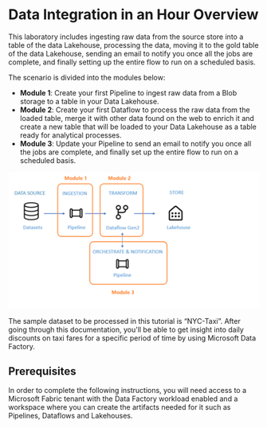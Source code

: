 # Data Integration in an Hour Overview

This laboratory includes ingesting raw data from the source store into a table of the data Lakehouse, processing the data, moving it to the gold table of the data Lakehouse, sending an email to notify you once all the jobs are complete, and finally setting up the entire flow to run on a scheduled basis.   

The scenario is divided into the modules below:

* **Module 1**: Create your first Pipeline to ingest raw data from a Blob storage to a table in your  Data Lakehouse. 
* **Module 2**: Create your first Dataflow to process the raw data from the loaded table, merge it with other data found on the web to enrich it and create a new table that will be loaded to your Data Lakehouse as a table ready for analytical processes. 
* **Module 3**: Update your Pipeline to send an email to notify you once all the jobs are complete, and finally set up the entire flow to run on a scheduled basis. 

![Diagram of the solution architecture divided by modules](media/module-0-diagram.png)

The sample dataset to be processed in this tutorial is “NYC-Taxi”. After going through this documentation, you'll be able to get insight into daily discounts on taxi fares for a specific period of time by using Microsoft Data Factory.

## Prerequisites

In order to complete the following instructions, you will need access to a Microsoft Fabric tenant with the Data Factory workload enabled and a workspace where you can create the artifacts needed for it such as Pipelines, Dataflows and Lakehouses.